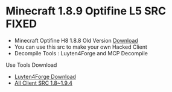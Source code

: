 # Minecraft 1.8.9 Optifine L5 SRC FIXED 
* Minecraft Optifine H8 1.8.8 Old Version [Download](https://optifinesource.co.uk/)
* You can use this src to make your own Hacked Client 
* Decompile Tools : Luyten4Forge and MCP Decompile

Use Tools Download
* [Luyten4Forge Download](https://github.com/KevinPriv/Luyten4Forge/releases/)
* [All Client SRC 1.8~1.9.4 ](https://github.com/Enaium/MCP)
